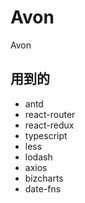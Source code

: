 # Avon
Avon
## 用到的
  * antd
  * react-router
  * react-redux
  * typescript
  * less
  * lodash
  * axios
  * bizcharts
  * date-fns